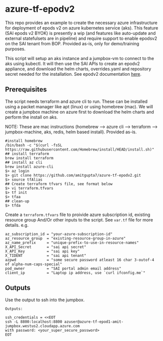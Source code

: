 # azure-tf-epodv2
This repo provides an example to create the necessary azure infrastructure for deployment of epods v2 on azure kubernetes service (aks). This feature (SAI epods v2 BYOK) is presently a wip (and features like auto-update and external statefulsets are in pipeline) and require support to enable epodsv2 on the SAI tenant from BOP. Provided as-is, only for demo/training purposes.

This script will setup an aks instance and a jumpbox-vm to connect to the aks using kubectl. It will then use the SAI APIs to create an epodv2 appliance, and download the helm charts, overrides.yaml and repository secret needed for the installation. See epodv2 documentation [here](https://docs.securiti.ai/modules/appliances/en/securiti-pods-and-elastic-pods/elastic-pod-v2-private-preview.html). 

## Prerequisites
The script needs terraform and azure cli to run. These can be installed using a packet manager like apt (linux) or using homebrew (mac). We will create a jumpbox machine on azure first to download the helm charts and perform the install on aks. 

NOTE: These are mac instructions (homebrew --> azure cli --> terraform --> jumpbox-machine, aks, redis, helm based install). Provided as-is. 

```shell
#install homebrew
/bin/bash -c "$(curl -fsSL https://raw.githubusercontent.com/Homebrew/install/HEAD/install.sh)"
## install terraform
brew install terraform
## install az cli
brew install azure-cli
$> az login
$> git clone https://github.com/amitgupta7/azure-tf-epodv2.git
$> source tfAlias
## Create terraform tfvars file, see format below
$> vi terraform.tfvars
$> tf init
$> tfaa
## clean-up
$> tfda
```

Create a `terraform.tfvars` file to proivide azure subscription id, existing resource group And/Or other inputs to the script. See `var.tf` file for more details. e.g.
```hcl
az_subscription_id = "your-azure-subscription-id"
az_resource_group  = "existing-resource-group-in-azure"
az_name_prefix     = "unique-prefix-to-use-in-resource-names"
X_API_Secret       = "sai api secret"
X_API_Key          = "sai api key"
X_TIDENT           = "sai api tenant"
azpwd              = "some secure password atleast 16 char 3-outof-4 of alpha-num-caps-special"
pod_owner          = "SAI portal admin email address"
client_ip          = "Laptop ip address, use `curl ifconfig.me`"
```
##  Outputs
Use the output to ssh into the jumpbox. 
```shell
Outputs:

ssh_credentials = <<EOT
ssh -L 8800:localhost:8800 azuser@azure-tf-epod1-amit-jumpbox.westus2.cloudapp.azure.com 
with password: <your_super_secure_password>
EOT
```